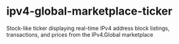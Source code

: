 # ipv4-global-marketplace-ticker
Stock-like ticker displaying real-time IPv4 address block listings, transactions, and prices from the IPv4.Global marketplace
